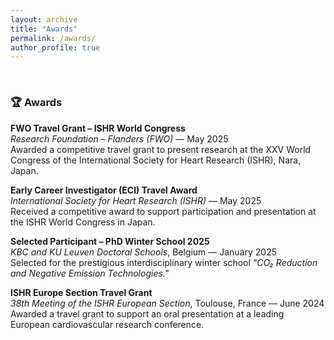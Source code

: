 ```yaml
---
layout: archive
title: "Awards"
permalink: /awards/
author_profile: true
---
```


<br>

### 🏆 **Awards**

**FWO Travel Grant – ISHR World Congress**  
*Research Foundation – Flanders (FWO)* — May 2025  
Awarded a competitive travel grant to present research at the XXV World Congress of the International Society for Heart Research (ISHR), Nara, Japan.

**Early Career Investigator (ECI) Travel Award**  
*International Society for Heart Research (ISHR)* — May 2025  
Received a competitive award to support participation and presentation at the ISHR World Congress in Japan.

**Selected Participant – PhD Winter School 2025**  
*KBC and KU Leuven Doctoral Schools*, Belgium — January 2025  
Selected for the prestigious interdisciplinary winter school *"CO₂ Reduction and Negative Emission Technologies."*

**ISHR Europe Section Travel Grant**  
*38th Meeting of the ISHR European Section*, Toulouse, France — June 2024  
Awarded a travel grant to support an oral presentation at a leading European cardiovascular research conference.
